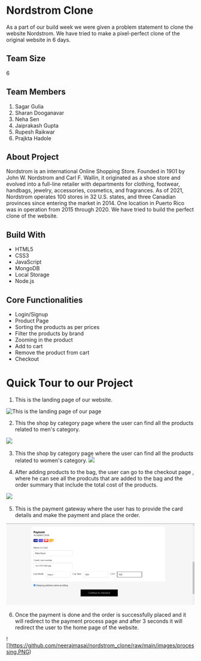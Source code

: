 # Nordstrom Clone
As a part of our build week we were given a problem statement to clone the website Nordstrom. We have tried to make a pixel-perfect clone of the original website in 6 days.

## Team Size
6

## Team Members
1. Sagar Gulia
2. Sharan Dooganavar
3. Neha Sen
4. Jaiprakash Gupta
5. Rupesh Raikwar
6. Prajkta Hadole

## About Project
Nordstrom is an international Online Shopping Store. Founded in 1901 by John W. Nordstrom and Carl F. Wallin, it originated as a shoe store and evolved into a full-line retailer with departments for clothing, footwear, handbags, jewelry, accessories, cosmetics, and fragrances. As of 2021, Nordstrom operates 100 stores in 32 U.S. states, and three Canadian provinces since entering the market in 2014. One location in Puerto Rico was in operation from 2015 through 2020. We have tried to build the perfect clone of the website.

## Build With
* HTML5
* CSS3
* JavaScript
* MongoDB
* Local Storage
* Node.js
  
## Core Functionalities
* Login/Signup
* Product Page
* Sorting the products as per prices
* Filter the products by brand
* Zooming in the product
* Add to cart
* Remove the product from cart
* Checkout

# Quick Tour to our Project
1. This is the landing page of our website.

![This is the landing page of our page](https://sagargulia.hashnode.dev/_next/image?url=https%3A%2F%2Fcdn.hashnode.com%2Fres%2Fhashnode%2Fimage%2Fupload%2Fv1648711219501%2FFvOwRRVml.png%3Fw%3D1600%26h%3D840%26fit%3Dcrop%26crop%3Dentropy%26auto%3Dcompress%2Cformat%26format%3Dwebp&w=1920&q=75)

2. This the shop by category page where the user can find all the products related to men's category.

![](https://cdn.hashnode.com/res/hashnode/image/upload/v1648662778688/YkK4BuOzK.png?auto=compress,format&format=webp)

3. This the shop by category page where the user can find all the products related to women's category.
![](https://cdn.hashnode.com/res/hashnode/image/upload/v1648662636897/0Hb15eW8J.png?auto=compress,format&format=webp)

4. After adding products to the bag, the user can go to the checkout page , where he can see all the prodcuts that are added to the bag and the order summary that include the total cost of the products.

![](https://cdn.hashnode.com/res/hashnode/image/upload/v1648663121530/r9H1U0a_g.png?auto=compress,format&format=webp)

5. This is the payment gateway where the user has to provide the card details and make the payment and place the order.

![](https://github.com/neerajmasai/nordstrom_clone/raw/main/images/payment.PNG)

6. Once the payment is done and the order is successfully placed and it will redirect to the payment process page and after 3 seconds it will redirect the user to the home page of the website.

![]https://github.com/neerajmasai/nordstrom_clone/raw/main/images/processing.PNG)
